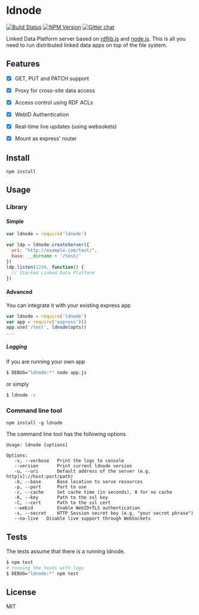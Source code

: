 # ldnode

[![Build Status](https://travis-ci.org/linkeddata/ldnode.svg?branch=master)](https://travis-ci.org/linkeddata/ldnode)
[![NPM Version](https://img.shields.io/npm/v/ldnode.svg?style=flat)](https://npm.im/ldnode)
[![Gitter chat](https://img.shields.io/badge/gitter-join%20chat%20%E2%86%92-brightgreen.svg?style=flat)](http://gitter.im/linkeddata/ldnode)

Linked Data Platform server based on [rdflib.js](https://github.com/linkeddata/rdflib.js) and [node.js](https://nodejs.org/). This is all you need to run distributed linked data apps on top of the file system.

## Features

- [x] GET, PUT and PATCH support
- [x] Proxy for cross-site data access
- [x] Access control using RDF ACLs
- [x] WebID Authentication
- [x] Real-time live updates (using websokets)
- [x] Mount as express' router


## Install

```
npm install
```

## Usage

### Library
#### Simple

```javascript
var ldnode = require('ldnode')

var ldp = ldnode.createServer({
  uri: "http://example.com/test/",
  base: __dirname + '/test/'
})
ldp.listen(1234, function() {
  // Started Linked Data Platform
})
```

#### Advanced

You can integrate it with your existing express app

```javascript
var ldnode = require('ldnode')
var app = require('express')()
app.use('/test', ldnode(opts))
...
```

##### Logging

If you are running your own app

```bash
$ DEBUG="ldnode:*" node app.js
```

or simply

```bash
$ ldnode -v
```

### Command line tool

    npm install -g ldnode

The command line tool has the following options

    Usage: ldnode [options]

    Options:
       -v, --verbose   Print the logs to console
       --version       Print current ldnode version
       -u, --uri       Default address of the server (e.g. http[s]://host:port/path)
       -b, --base      Base location to serve resources
       -p, --port      Port to use
       -c, --cache     Set cache time (in seconds), 0 for no cache
       -K, --key       Path to the ssl key
       -C, --cert      Path to the ssl cert
       --webid         Enable WebID+TLS authentication
       -s, --secret    HTTP Session secret key (e.g. "your secret phrase")
       --no-live   Disable live support through WebSockets

## Tests

The tests assume that there is a running ldnode.

```bash
$ npm test
# running the tests with logs
$ DEBUG="ldnode:*" npm test
```

## License

MIT
